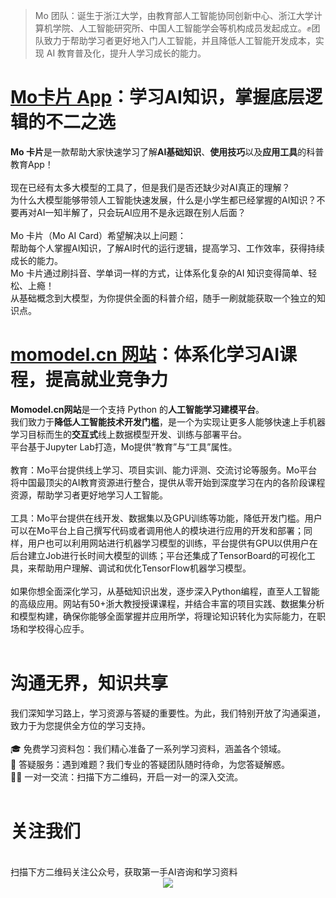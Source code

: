 > Mo 团队：诞生于浙江大学，由教育部人工智能协同创新中心、浙江大学计算机学院、人工智能研究所、中国人工智能学会等机构成员发起成立。✊团队致力于帮助学习者更好地入门人工智能，并且降低人工智能开发成本，实现 AI 教育普及化，提升人学习成长的能力。

# **[Mo卡片 App](https://app.momodel.cn/)：学习AI知识，掌握底层逻辑的不二之选**  
**Mo 卡片**是一款帮助大家快速学习了解**AI基础知识**、**使用技巧**以及**应用工具**的科普教育App！  
<br/>
现在已经有太多大模型的工具了，但是我们是否还缺少对AI真正的理解？
<br/>
为什么大模型能够带领人工智能快速发展，什么是小学生都已经掌握的AI知识？不要再对AI一知半解了，只会玩AI应用不是永远跟在别人后面？   
<br/>
Mo 卡片（Mo AI Card）希望解决以上问题：
<br/>
帮助每个人掌握AI知识，了解AI时代的运行逻辑，提高学习、工作效率，获得持续成长的能力。  
Mo 卡片通过刷抖音、学单词一样的方式，让体系化复杂的AI 知识变得简单、轻松、上瘾！  
从基础概念到大模型，为你提供全面的科普介绍，随手一刷就能获取一个独立的知识点。  

# **[momodel.cn 网站](https://momodel.cn/)：体系化学习AI课程，提高就业竞争力**
**Momodel.cn网站**是一个支持 Python 的**人工智能学习建模平台**。  
我们致力于**降低人工智能技术开发门槛**，是一个为实现让更多人能够快速上手机器学习目标而生的**交互式**线上数据模型开发、训练与部署平台。
<br/>
平台基于Jupyter Lab打造，Mo提供“教育”与“工具”属性。  
<br/>
教育：Mo平台提供线上学习、项目实训、能力评测、交流讨论等服务。Mo平台将中国最顶尖的AI教育资源进行整合，提供从零开始到深度学习在内的各阶段课程资源，帮助学习者更好地学习人工智能。
<br/>  
工具：Mo平台提供在线开发、数据集以及GPU训练等功能，降低开发门槛。用户可以在Mo平台上自己撰写代码或者调用他人的模块进行应用的开发和部署；同样，用户也可以利用网站进行机器学习模型的训练，平台提供有GPU以供用户在后台建立Job进行长时间大模型的训练；平台还集成了TensorBoard的可视化工具，来帮助用户理解、调试和优化TensorFlow机器学习模型。  
<br/>
如果你想全面深化学习，从基础知识出发，逐步深入Python编程，直至人工智能的高级应用。网站有50+浙大教授授课课程，并结合丰富的项目实践、数据集分析和模型构建，确保你能够全面掌握并应用所学，将理论知识转化为实际能力，在职场和学校得心应手。  
<br/>
# **沟通无界，知识共享**
我们深知学习路上，学习资源与答疑的重要性。为此，我们特别开放了沟通渠道，致力于为您提供全方位的学习支持。  
<br/>
🎓 免费学习资料包：我们精心准备了一系列学习资料，涵盖各个领域。  
🤔 答疑服务：遇到难题？我们专业的答疑团队随时待命，为您答疑解惑。  
👨‍🏫 一对一交流：扫描下方二维码，开启一对一的深入交流。  
<br/>
# 关注我们
<br/>
扫描下方二维码关注公众号，获取第一手AI咨询和学习资料  
<div align=center>
	<img src="https://imgbed.momodel.cn/sprintCamp/%E5%BE%AE%E4%BF%A1%E5%85%AC%E4%BC%97%E5%8F%B7%E4%BA%8C%E7%BB%B4%E7%A0%81.png"/>
</div>
